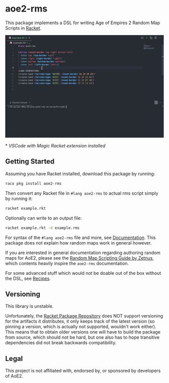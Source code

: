 # aoe2-rms

This package implements a DSL for writing Age of Empires 2 Random Map Scripts in [Racket](https://racket-lang.org/).

![Demo](./media/demo.gif)

\* *VSCode with Magic Racket extension installed*

## Getting Started

Assuming you have Racket installed, download this package by running:

```bash
raco pkg install aoe2-rms
```

Then convert any Racket file in `#lang aoe2-rms` to actual rms script simply by running it:

```bash
racket example.rkt
```

Optionally can write to an output file:

```bash
racket example.rkt -d example.rms
```

For syntax of the `#lang aoe2-rms` file and more, see [Documentation](https://docs.racket-lang.org/aoe2-rms). This package does not explain how random maps work in general however.

If you are interested in general documentation regarding authoring random maps for AoE2, please see the [Random Map Scripting Guide by Zetnus](https://docs.google.com/document/d/1jnhZXoeL9mkRUJxcGlKnO98fIwFKStP_OBozpr0CHXo/edit?tab=t.0), which contents heavily inspire the `aoe2-rms` documentation.

For some advanced stuff which would not be doable out of the box without the DSL, see [Recipes](https://docs.racket-lang.org/aoe2-rms/recipes.html).

## Versioning

This library is unstable.

Unfortunately, the [Racket Package Repository](https://pkgs.racket-lang.org/) does NOT support versioning for the artifacts it distributes, it only keeps track of the latest version (so pinning a version, which is actually not supported, wouldn't work either). This means that to obtain older versions one will have to build the package from source, which should not be hard, but one also has to hope transitive dependencies did not break backwards compatibility.

## Legal

This project is not affiliated with, endorsed by, or sponsored by developers of AoE2.
